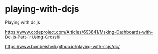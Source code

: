 # playing-with-dcjs
Playing with dc.js



https://www.codeproject.com/Articles/693841/Making-Dashboards-with-Dc-js-Part-1-Using-Crossfil




https://www.bumbeishvili.github.io/playing-with-dcjs/dc/